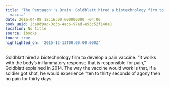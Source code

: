 ```yaml
---
title: 'The Pentagon''s Brain: Goldblatt hired a biotechnology firm to develop a pain
  vacci…'
date: 2016-04-09 18:16:00.600000000 -04:00
book_uuid: 2ca8d9ad-3c3b-4ac6-97ad-e93c52f140a0
location: No title
source: ibooks
touch: true
highlighted_on: '2015-12-13T00:00:00.000Z'
---
```


Goldblatt hired a biotechnology firm to develop a pain vaccine. “It works with the body’s inflammatory response that is responsible for pain,” Goldblatt explained in 2014. The way the vaccine would work is that, if a soldier got shot, he would experience “ten to thirty seconds of agony then no pain for thirty days.